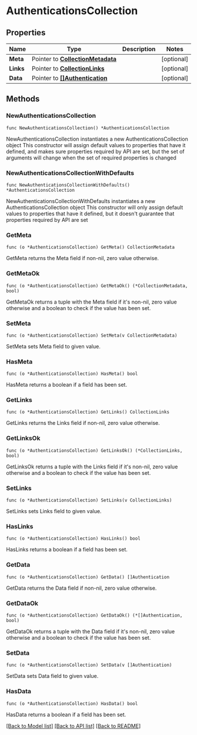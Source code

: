 # AuthenticationsCollection

## Properties

Name | Type | Description | Notes
------------ | ------------- | ------------- | -------------
**Meta** | Pointer to [**CollectionMetadata**](CollectionMetadata.md) |  | [optional] 
**Links** | Pointer to [**CollectionLinks**](CollectionLinks.md) |  | [optional] 
**Data** | Pointer to [**[]Authentication**](Authentication.md) |  | [optional] 

## Methods

### NewAuthenticationsCollection

`func NewAuthenticationsCollection() *AuthenticationsCollection`

NewAuthenticationsCollection instantiates a new AuthenticationsCollection object
This constructor will assign default values to properties that have it defined,
and makes sure properties required by API are set, but the set of arguments
will change when the set of required properties is changed

### NewAuthenticationsCollectionWithDefaults

`func NewAuthenticationsCollectionWithDefaults() *AuthenticationsCollection`

NewAuthenticationsCollectionWithDefaults instantiates a new AuthenticationsCollection object
This constructor will only assign default values to properties that have it defined,
but it doesn't guarantee that properties required by API are set

### GetMeta

`func (o *AuthenticationsCollection) GetMeta() CollectionMetadata`

GetMeta returns the Meta field if non-nil, zero value otherwise.

### GetMetaOk

`func (o *AuthenticationsCollection) GetMetaOk() (*CollectionMetadata, bool)`

GetMetaOk returns a tuple with the Meta field if it's non-nil, zero value otherwise
and a boolean to check if the value has been set.

### SetMeta

`func (o *AuthenticationsCollection) SetMeta(v CollectionMetadata)`

SetMeta sets Meta field to given value.

### HasMeta

`func (o *AuthenticationsCollection) HasMeta() bool`

HasMeta returns a boolean if a field has been set.

### GetLinks

`func (o *AuthenticationsCollection) GetLinks() CollectionLinks`

GetLinks returns the Links field if non-nil, zero value otherwise.

### GetLinksOk

`func (o *AuthenticationsCollection) GetLinksOk() (*CollectionLinks, bool)`

GetLinksOk returns a tuple with the Links field if it's non-nil, zero value otherwise
and a boolean to check if the value has been set.

### SetLinks

`func (o *AuthenticationsCollection) SetLinks(v CollectionLinks)`

SetLinks sets Links field to given value.

### HasLinks

`func (o *AuthenticationsCollection) HasLinks() bool`

HasLinks returns a boolean if a field has been set.

### GetData

`func (o *AuthenticationsCollection) GetData() []Authentication`

GetData returns the Data field if non-nil, zero value otherwise.

### GetDataOk

`func (o *AuthenticationsCollection) GetDataOk() (*[]Authentication, bool)`

GetDataOk returns a tuple with the Data field if it's non-nil, zero value otherwise
and a boolean to check if the value has been set.

### SetData

`func (o *AuthenticationsCollection) SetData(v []Authentication)`

SetData sets Data field to given value.

### HasData

`func (o *AuthenticationsCollection) HasData() bool`

HasData returns a boolean if a field has been set.


[[Back to Model list]](../README.md#documentation-for-models) [[Back to API list]](../README.md#documentation-for-api-endpoints) [[Back to README]](../README.md)


